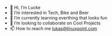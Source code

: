 - 👋 Hi, I’m Lucke
- 👀 I’m interested in Tech, Bike and Beer
- 🌱 I’m currently learning everthing that looks fun
- 💞️ I’m looking to collaborate on Cool Projects
- 📫 How to reach me lukas@linuxpoint.com

<!---
Luckyluke1988/Luckyluke1988 is a ✨ special ✨ repository because its `README.md` (this file) appears on your GitHub profile.
You can click the Preview link to take a look at your changes.
--->
